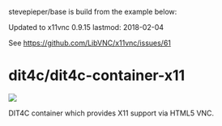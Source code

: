 stevepieper/base is build from the example below:

Updated to x11vnc 0.9.15 lastmod: 2018-02-04

See https://github.com/LibVNC/x11vnc/issues/61

# dit4c/dit4c-container-x11

[![](https://badge.imagelayers.io/dit4c/dit4c-container-x11:latest.svg)](https://imagelayers.io/?images=dit4c/dit4c-container-x11:latest)

DIT4C container which provides X11 support via HTML5 VNC.
